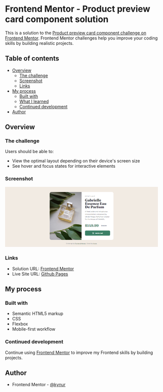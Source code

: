 # Frontend Mentor - Product preview card component solution

This is a solution to the [Product preview card component challenge on Frontend Mentor](https://www.frontendmentor.io/challenges/product-preview-card-component-GO7UmttRfa). Frontend Mentor challenges help you improve your coding skills by building realistic projects. 

## Table of contents

- [Overview](#overview)
  - [The challenge](#the-challenge)
  - [Screenshot](#screenshot)
  - [Links](#links)
- [My process](#my-process)
  - [Built with](#built-with)
  - [What I learned](#what-i-learned)
  - [Continued development](#continued-development)
- [Author](#author)

## Overview

### The challenge

Users should be able to:

- View the optimal layout depending on their device's screen size
- See hover and focus states for interactive elements

### Screenshot

![](/design/screenshot.png)

### Links

- Solution URL: [Frontend Mentor](https://www.frontendmentor.io/solutions/product-preview-card-Yshe9C4mlm)
- Live Site URL: [Github Pages](https://kynur.github.io/product-preview-card-component)

## My process

### Built with

- Semantic HTML5 markup
- CSS
- Flexbox
- Mobile-first workflow

### Continued development

Continue using [Frontend Mentor](https://www.frontendmentor.io/home) to improve my Frontend skills by building projects.

## Author

- Frontend Mentor - [@kynur](https://www.frontendmentor.io/profile/kynur)


